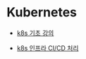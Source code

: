 
# Kubernetes

* [k8s 기초 강의](https://www.youtube.com/watch?v=X48VuDVv0do)


* [k8s 인프라 CI/CD 처리](https://saramin.github.io/2020-05-01-k8s-cicd/)

